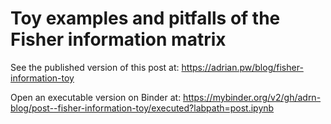 # Toy examples and pitfalls of the Fisher information matrix

See the published version of this post at: https://adrian.pw/blog/fisher-information-toy

Open an executable version on Binder at: https://mybinder.org/v2/gh/adrn-blog/post--fisher-information-toy/executed?labpath=post.ipynb
